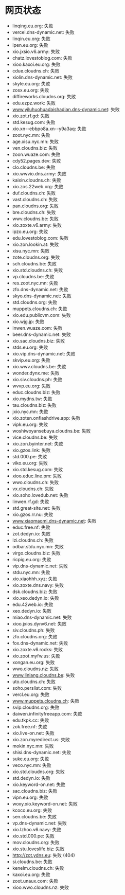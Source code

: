 # 网页状态
- linqing.eu.org: 失败
- vercel.dns-dynamic.net: 失败
- linqin.eu.org: 失败
- ipen.eu.org: 失败
- xio.jxsio.v6.army: 失败
- chatz.lovestoblog.com: 失败
- xioo.kaxoi.eu.org: 失败
- cdue.cloudns.ch: 失败
- xiolin.dns-dynamic.net: 失败
- skyle.eu.org: 失败
- zosx.eu.org: 失败
- diffireworks.cloudns.org: 失败
- edu.ezpz.work: 失败
- www.yiluhuohuadaishadian.dns-dynamic.net: 失败
- xio.zot.rf.gd: 失败
- std.kesug.com: 失败
- xio.xn--ebbpo8a.xn--y9a3aq: 失败
- zoot.nyc.mn: 失败
- age.xisu.nyc.mn: 失败
- ven.cloudns.biz: 失败
- zoon.wuaze.com: 失败
- cdy52.pages.dev: 失败
- clo.cloudns.be: 失败
- xio.wwvio.dns.army: 失败
- kaixin.cloudns.ch: 失败
- xio.zos.22web.org: 失败
- duf.cloudns.ch: 失败
- vast.cloudns.ch: 失败
- pan.cloudns.org: 失败
- bre.cloudns.ch: 失败
- wwv.cloudns.be: 失败
- xio.zoxte.v6.army: 失败
- ipzo.eu.org: 失败
- edu.lovestoblog.com: 失败
- xio.zon.lookin.at: 失败
- xisu.nyc.mn: 失败
- zote.cloudns.org: 失败
- sch.cloudns.be: 失败
- xio.std.cloudns.ch: 失败
- vp.cloudns.be: 失败
- res.zoot.nyc.mn: 失败
- zfo.dns-dynamic.net: 失败
- skyo.dns-dynamic.net: 失败
- std.cloudns.org: 失败
- muppets.cloudns.ch: 失败
- xio.edu.publicvm.com: 失败
- xio.wjg.jp: 失败
- inwen.wuaze.com: 失败
- beer.dns-dynamic.net: 失败
- xio.sac.cloudns.biz: 失败
- stds.eu.org: 失败
- xio.vip.dns-dynamic.net: 失败
- skvip.eu.org: 失败
- xio.wwv.cloudns.be: 失败
- wonder.dynx.me: 失败
- xio.siv.cloudns.ph: 失败
- wvvp.eu.org: 失败
- educ.cloudns.biz: 失败
- xio.mydns.tw: 失败
- tau.cloudns.biz: 失败
- jxio.nyc.mn: 失败
- xio.zoten.onflashdrive.app: 失败
- vipk.eu.org: 失败
- woshiwoyansebuya.cloudns.be: 失败
- vice.cloudns.be: 失败
- xio.zon.byinter.net: 失败
- xio.gzos.link: 失败
- std.000.pe: 失败
- viko.eu.org: 失败
- xio.std.kesug.com: 失败
- xioo.educ.line.pm: 失败
- wwo.cloudns.ch: 失败
- vx.cloudns.ch: 失败
- xio.soho.lovedub.net: 失败
- linwen.rf.gd: 失败
- std.great-site.net: 失败
- xio.gzos.rr.nu: 失败
- www.xiaomaomi.dns-dynamic.net: 失败
- educ.free.nf: 失败
- zot.dedyn.io: 失败
- lzi.cloudns.ch: 失败
- odbar.stdu.nyc.mn: 失败
- virgo.cloudns.biz: 失败
- ricpig.eu.org: 失败
- vip.dns-dynamic.net: 失败
- stdu.nyc.mn: 失败
- xio.xiaohhh.xyz: 失败
- xio.zoxte.dns.navy: 失败
- dsk.cloudns.biz: 失败
- xio.xeo.dedyn.io: 失败
- edu.42web.io: 失败
- xeo.dedyn.io: 失败
- miao.dns-dynamic.net: 失败
- xioo.jxios.dynv6.net: 失败
- siv.cloudns.ph: 失败
- zfo.cloudns.org: 失败
- fox.dns-dynamic.net: 失败
- xio.zoxte.v6.rocks: 失败
- xio.zoot.myfw.us: 失败
- xongan.eu.org: 失败
- wwo.cloudns.nz: 失败
- www.liniang.cloudns.be: 失败
- uto.cloudns.ch: 失败
- soho.perslist.com: 失败
- vercl.eu.org: 失败
- www.muppets.cloudns.ch: 失败
- svip.cloudns.org: 失败
- daiwen.infinityfreeapp.com: 失败
- edu.tkpk.cc: 失败
- zok.free.nf: 失败
- xio.live-on.net: 失败
- xio.zon.myredirect.us: 失败
- mokin.nyc.mn: 失败
- shisi.dns-dynamic.net: 失败
- suke.eu.org: 失败
- veco.nyc.mn: 失败
- xio.std.cloudns.org: 失败
- std.dedyn.io: 失败
- xio.keyword-on.net: 失败
- sac.cloudns.biz: 失败
- vipn.eu.org: 失败
- woxy.xio.keyword-on.net: 失败
- kcoco.eu.org: 失败
- sen.cloudns.be: 失败
- vp.dns-dynamic.net: 失败
- xio.lzhoo.v6.navy: 失败
- xio.std.000.pe: 失败
- mov.cloudns.org: 失败
- xio.stu.loveslife.biz: 失败
- http://zot.ydns.eu: 失败 (404)
- si.cloudns.be: 失败
- kenelm.cloudns.ch: 失败
- kaxoi.eu.org: 失败
- zoot.unaux.com: 失败
- xioo.wwo.cloudns.nz: 失败
